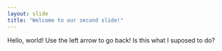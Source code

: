 ```yaml
---
layout: slide
title: "Welcome to our second slide!"
---
```

Hello, world!
Use the left arrow to go back! Is this what I suposed to do?
